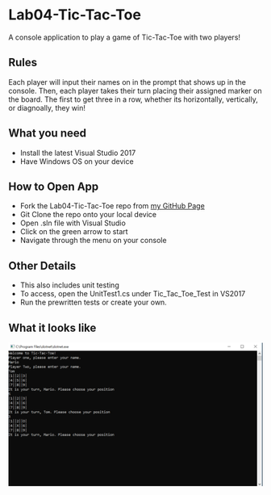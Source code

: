 # Lab04-Tic-Tac-Toe
A console application to play a game of Tic-Tac-Toe with two players!

## Rules
Each player will input their names on in the prompt that shows up in the console. Then, each
player takes their turn placing their assigned marker on the board.
The first to get three in a row, whether its horizontally, vertically, or diagnoally,
they win!

## What you need
* Install the latest Visual Studio 2017
* Have Windows OS on your device

## How to Open App
* Fork the Lab04-Tic-Tac-Toe repo from [my GitHub Page](https://github.com/Calamario)
* Git Clone the repo onto your local device
* Open .sln file with Visual Studio
* Click on the green arrow to start
* Navigate through the menu on your console

## Other Details
* This also includes unit testing
* To access, open the UnitTest1.cs under Tic_Tac_Toe_Test in VS2017
* Run the prewritten tests or create your own.

## What it looks like
![tictactoe](Tic-Tac-Toe/Tic-Tac-Toe/Assets/TicTacToe-visual.PNG)
